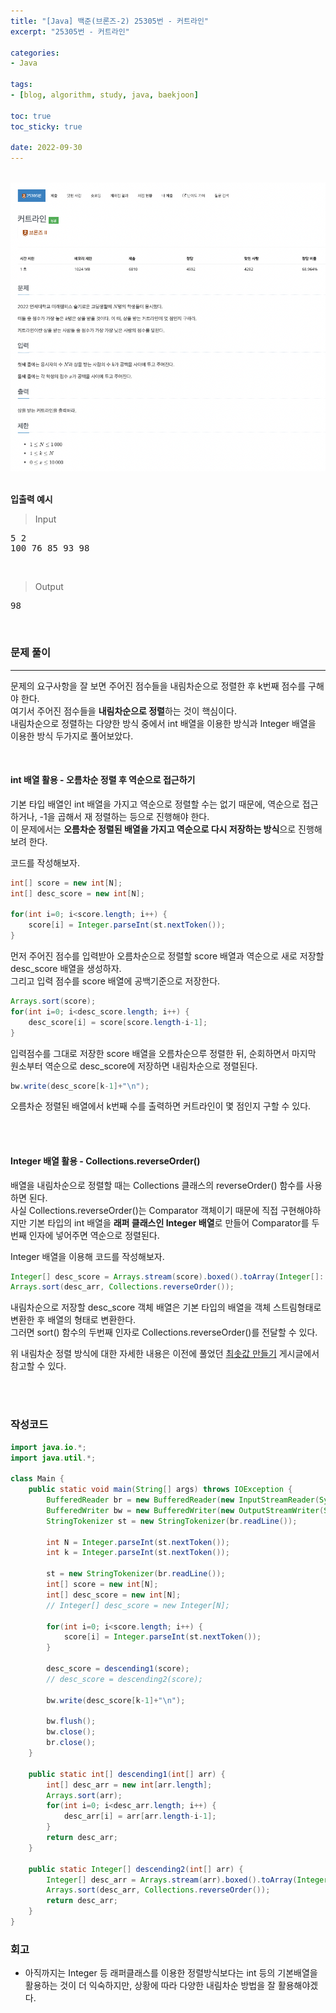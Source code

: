 ```yaml
--- 
title: "[Java] 백준(브론즈-2) 25305번 - 커트라인" 
excerpt: "25305번 - 커트라인" 

categories: 
- Java

tags:
- [blog, algorithm, study, java, baekjoon]

toc: true
toc_sticky: true

date: 2022-09-30
--- 
```


<br>

<center><img src="/assets/images/baekjoon/25305.png"></center>

<br>

**입출력 예시**
> Input <br>
<pre>
5 2
100 76 85 93 98
</pre>

<br>

> Output <br>
<pre>
98
</pre>

<br>


### 문제 풀이
---
문제의 요구사항을 잘 보면 주어진 점수들을 내림차순으로 정렬한 후 k번째 점수를 구해야 한다. <br>
여기서 주어진 점수들을 **내림차순으로 정렬**하는 것이 핵심이다. <br>
내림차순으로 정렬하는 다양한 방식 중에서 int 배열을 이용한 방식과 Integer 배열을 이용한 방식 두가지로 풀어보았다.


<br>

#### int 배열 활용 - 오름차순 정렬 후 역순으로 접근하기
기본 타입 배열인 int 배열을 가지고 역순으로 정렬할 수는 없기 때문에, 역순으로 접근하거나, -1을 곱해서 재 정렬하는 등으로 진행해야 한다. <br>
이 문제에서는 **오름차순 정렬된 배열을 가지고 역순으로 다시 저장하는 방식**으로 진행해보려 한다.

코드를 작성해보자.
```java
int[] score = new int[N];
int[] desc_score = new int[N];

for(int i=0; i<score.length; i++) {
    score[i] = Integer.parseInt(st.nextToken());
}
```
먼저 주어진 점수를 입력받아 오름차순으로 정렬할 score 배열과 역순으로 새로 저장할 desc_score 배열을 생성하자. <br>
그리고 입력 점수를 score 배열에 공백기준으로 저장한다.

```java
Arrays.sort(score);
for(int i=0; i<desc_score.length; i++) {
    desc_score[i] = score[score.length-i-1];
}   
```
입력점수를 그대로 저장한 score 배열을 오름차순으루 정렬한 뒤, 순회하면서 마지막 원소부터 역순으로 desc_score에 저장하면 내림차순으로 졍렬된다.

```java
bw.write(desc_score[k-1]+"\n");
```
오름차순 정렬된 배열에서 k번째 수를 출력하면 커트라인이 몇 점인지 구할 수 있다.


<br><br>

#### Integer 배열 활용 - Collections.reverseOrder()
배열을 내림차순으로 정렬할 때는 Collections 클래스의 reverseOrder() 함수를 사용하면 된다. <br>
사실 Collections.reverseOrder()는 Comparator 객체이기 때문에 직접 구현해야하지만 기본 타입의 int 배열을 **래퍼 클래스인 Integer 배열**로 만들어 Comparator를 두번째 인자에 넣어주면 역순으로 정렬된다.


Integer 배열을 이용해 코드를 작성해보자. 
```java
Integer[] desc_score = Arrays.stream(score).boxed().toArray(Integer[]::new); 
Arrays.sort(desc_arr, Collections.reverseOrder());
```
내림차순으로 저장할 desc_score 객체 배열은 기본 타입의 배열을 객체 스트림형태로 변환한 후 배열의 형태로 변환한다. <br>
그러면 sort() 함수의 두번째 인자로 Collections.reverseOrder()를 전달할 수 있다. 

위 내림차순 정렬 방식에 대한 자세한 내용은 이전에 풀었던 [최솟값 만들기](https://jooney-95.github.io/java/57-post/) 게시글에서 참고할 수 있다.


<br><br>

### 작성코드
```java
import java.io.*;
import java.util.*;

class Main {
    public static void main(String[] args) throws IOException {
        BufferedReader br = new BufferedReader(new InputStreamReader(System.in));
        BufferedWriter bw = new BufferedWriter(new OutputStreamWriter(System.out));
        StringTokenizer st = new StringTokenizer(br.readLine());

        int N = Integer.parseInt(st.nextToken());
        int k = Integer.parseInt(st.nextToken());

        st = new StringTokenizer(br.readLine());
        int[] score = new int[N];
        int[] desc_score = new int[N];
        // Integer[] desc_score = new Integer[N];

        for(int i=0; i<score.length; i++) {
            score[i] = Integer.parseInt(st.nextToken());
        }

        desc_score = descending1(score);
        // desc_score = descending2(score);
        
        bw.write(desc_score[k-1]+"\n");

        bw.flush();
        bw.close();
        br.close();
    }

    public static int[] descending1(int[] arr) {
        int[] desc_arr = new int[arr.length];
        Arrays.sort(arr);
        for(int i=0; i<desc_arr.length; i++) {
            desc_arr[i] = arr[arr.length-i-1];
        }   
        return desc_arr;
    }

    public static Integer[] descending2(int[] arr) {
        Integer[] desc_arr = Arrays.stream(arr).boxed().toArray(Integer[]::new); 
        Arrays.sort(desc_arr, Collections.reverseOrder());
        return desc_arr;
    }
}
```

### 회고
- 아직까지는 Integer 등 래퍼클래스를 이용한 정렬방식보다는 int 등의 기본배열을 활용하는 것이 더 익숙하지만, 상황에 따라 다양한 내림차순 방법을 잘 활용해야겠다.
